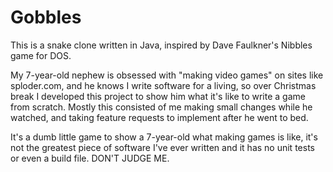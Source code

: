 Gobbles
=======

This is a snake clone written in Java, inspired by Dave Faulkner's Nibbles game for DOS.

My 7-year-old nephew is obsessed with "making video games" on sites like sploder.com, and he knows I write software for a living, so over Christmas break I developed this project to show him what it's like to write a game from scratch.  Mostly this consisted of me making small changes while he watched, and taking feature requests to implement after he went to bed.

It's a dumb little game to show a 7-year-old what making games is like, it's not the greatest piece of software I've ever written and it has no unit tests or even a build file.  DON'T JUDGE ME.
